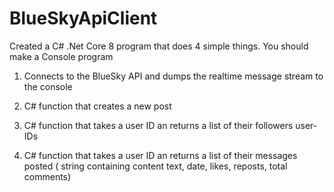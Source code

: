 # BlueSkyApiClient

Created a C# .Net Core 8  program that does 4 simple things.  You should make a Console program

1) Connects to the BlueSky API and dumps the realtime message stream to the console

2) C# function that creates a new post

3) C# function that takes a user ID an returns a list of their followers user-IDs

4)  C# function that takes a user ID an returns a list of their messages posted ( string containing content text, date, likes, reposts, total comments)
